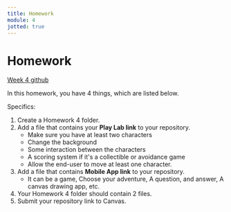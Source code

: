 ```yaml
---
title: Homework
module: 4
jotted: true
---
```


# Homework


<p>
<a href="https://github.com/coryMcKague/MART120_Homework/tree/main/Week4" target="_blank">Week 4 github</a>
</p>

In this homework, you have 4 things, which are listed below.

Specifics:

1. Create a Homework 4 folder.
2. Add a file that contains your <b>Play Lab link</b> to your repository.
   * Make sure you have at least two characters
   * Change the background
   * Some interaction between the characters
   * A scoring system if it's a collectible or avoidance game
   * Allow the end-user to move at least one character. 
3. Add a file that contains <b>Mobile App link</b> to your repository.
   * It can be a game, Choose your adventure, A question, and answer, A canvas drawing app, etc.
5. Your Homework 4 folder should contain 2 files.
6. Submit your repository link to Canvas.


